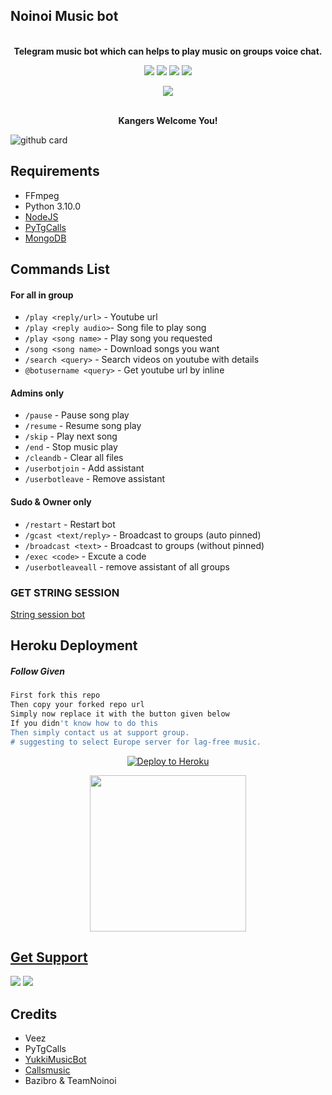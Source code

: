 
<h2 align="centre">Noinoi Music bot</h2>

<p align="center">
    <br><b>Telegram music bot which can helps to play music on groups voice chat.</b><br>
</p>

<p align="center">
    <a href="https://www.python.org/" alt="made-with-python"> <img src="https://img.shields.io/badge/Made%20with-Python-black.svg?style=flat-square&logo=python&logoColor=blue&color=red" /></a>
    <a href="https://github.com/TeamNoinoi/NoinoiMusic"> <img src="https://img.shields.io/github/forks/TeamNoinoi/NoinoiMusic?color=red&logo=github&logoColor=blue&style=flat-square" /></a>
    <a href="https://github.com/TeamNoinoi/NoinoiMusic"> <img src="https://img.shields.io/github/repo-size/TeamNoinoi/NoinoiMusic?color=red&logo=github&logoColor=blue&style=flat-square" /></a>    
    <a href="https://github.com/TeamNoinoi/NoinoiMusic"> <img src="https://img.shields.io/github/stars/TeamNoinoi/NoinoiMusic?color=red&logo=github&logoColor=blue&style=flat-square" /></a>
</p>

<p align="center"><a href="https://t.me/OfficialNoinoi"><img src="https://telegra.ph/file/132e44742fac9e6ccd9f3.jpg"></a></p>
<p align="center">

<p align="center">
    <br><b>Kangers Welcome You!</b><br>
</p>

![github card](https://github-readme-stats.vercel.app/api/pin/?username=TeamNoinoi&repo=NoinoiMusic&theme=dark)


<h3>

## Requirements

- FFmpeg
- Python 3.10.0
- [NodeJS](https://nodesource.com/)
- [PyTgCalls](https://github.com/pytgcalls/pytgcalls)
- [MongoDB](https://cloud.mongodb.com/)


## Commands List

#### For all in group
- `/play <reply/url>` - Youtube url
- `/play <reply audio>`- Song file to play song
- `/play <song name>` - Play song you requested
- `/song <song name>` - Download songs you want
- `/search <query>` - Search videos on youtube with details
- `@botusername <query>` - Get youtube url by inline

#### Admins only
- `/pause` - Pause song play
- `/resume` - Resume song play
- `/skip` - Play next song
- `/end` - Stop music play
- `/cleandb` - Clear all files
- `/userbotjoin` - Add assistant
- `/userbotleave` - Remove assistant

#### Sudo & Owner only
- `/restart` - Restart bot
- `/gcast <text/reply>` - Broadcast to groups (auto pinned)
- `/broadcast <text>` - Broadcast to groups (without pinned)
- `/exec <code>` - Excute a code
- `/userbotleaveall` - remove assistant of all groups

###  GET STRING SESSION

 [String session bot](https://t.me/YukkiStringBot)

## Heroku Deployment

##### Follow Given
```sh
First fork this repo
Then copy your forked repo url
Simply now replace it with the button given below
If you didn't know how to do this
Then simply contact us at support group.
# suggesting to select Europe server for lag-free music.
```
<p align="center"><a href="https://heroku.com/deploy?template=https://github.com/TeamNoinoi/NoinoiMusic"><img src="https://www.herokucdn.com/deploy/button.svg" alt="Deploy to Heroku" target="_blank"/></a></p>  
<p align="center"><a href="https://telegram.dog/XTZ_HerokuBot?start=UGF2YW5NYWdhci9Db2RleHVuTXVzaWNCb3QgbWFpbg"><img src="https://img.shields.io/badge/Deploy%20Via%20Telegram-blue?style=for-the-badge&logo=telegram" width="250""/</a>  </p>


## Get Support

<a href="https://t.me/NoinoiOfficial"><img src="https://img.shields.io/badge/Join-Group%20Support-blue.svg?style=for-the-badge&logo=Telegram"></a> <a href="https://t.me/OfficialNoiNoi"><img src="https://img.shields.io/badge/Join-Updates%20Channel-blue.svg?style=for-the-badge&logo=Telegram"></a>


## Credits

- Veez
- PyTgCalls
- [YukkiMusicBot](https://t.me/TheYukki)
- [Callsmusic](https://github.com/callsmusic/callsmusic)
- Bazibro & TeamNoinoi